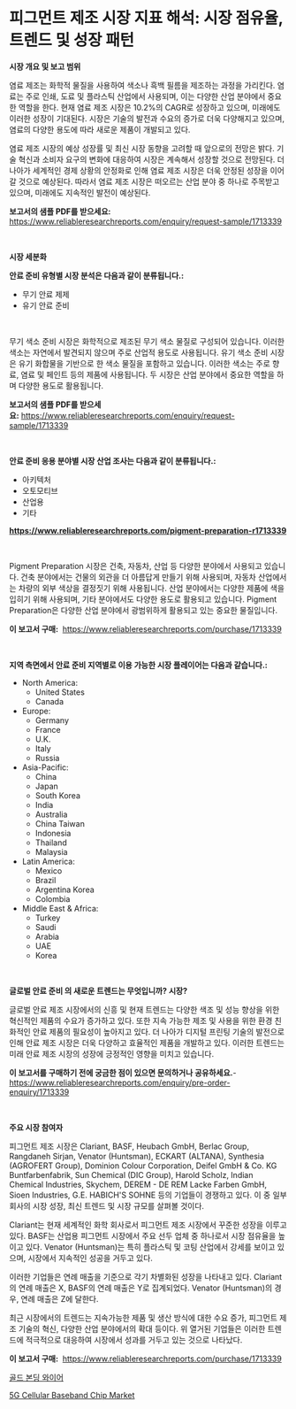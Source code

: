 <p><h1>피그먼트 제조 시장 지표 해석: 시장 점유율, 트렌드 및 성장 패턴</h1></p><p><strong>시장 개요 및 보고 범위</strong></p>
<p><p>염료 제조는 화학적 물질을 사용하여 색소나 흑백 필름을 제조하는 과정을 가리킨다. 염료는 주로 인쇄, 도료 및 플라스틱 산업에서 사용되며, 이는 다양한 산업 분야에서 중요한 역할을 한다. 현재 염료 제조 시장은 10.2%의 CAGR로 성장하고 있으며, 미래에도 이러한 성장이 기대된다. 시장은 기술의 발전과 수요의 증가로 더욱 다양해지고 있으며, 염료의 다양한 용도에 따라 새로운 제품이 개발되고 있다.</p><p>염료 제조 시장의 예상 성장률 및 최신 시장 동향을 고려할 때 앞으로의 전망은 밝다. 기술 혁신과 소비자 요구의 변화에 대응하여 시장은 계속해서 성장할 것으로 전망된다. 더 나아가 세계적인 경제 상황의 안정화로 인해 염료 제조 시장은 더욱 안정된 성장을 이어갈 것으로 예상된다. 따라서 염료 제조 시장은 떠오르는 산업 분야 중 하나로 주목받고 있으며, 미래에도 지속적인 발전이 예상된다.</p></p>
<p><strong>보고서의 샘플 PDF를 받으세요:</strong> <a href="https://www.reliableresearchreports.com/enquiry/request-sample/1713339">https://www.reliableresearchreports.com/enquiry/request-sample/1713339</a></p>
<p>&nbsp;</p>
<p><strong>시장 세분화</strong></p>
<p><strong>안료 준비 유형별 시장 분석은 다음과 같이 분류됩니다.:</strong></p>
<p><ul><li>무기 안료 제제</li><li>유기 안료 준비</li></ul></p>
<p>&nbsp;</p>
<p><p>무기 색소 준비 시장은 화학적으로 제조된 무기 색소 물질로 구성되어 있습니다. 이러한 색소는 자연에서 발견되지 않으며 주로 산업적 용도로 사용됩니다. 유기 색소 준비 시장은 유기 화합물을 기반으로 한 색소 물질을 포함하고 있습니다. 이러한 색소는 주로 향료, 염료 및 페인트 등의 제품에 사용됩니다. 두 시장은 산업 분야에서 중요한 역할을 하며 다양한 용도로 활용됩니다.</p></p>
<p><strong>보고서의 샘플 PDF를 받으세요:</strong>&nbsp;<a href="https://www.reliableresearchreports.com/enquiry/request-sample/1713339">https://www.reliableresearchreports.com/enquiry/request-sample/1713339</a></p>
<p>&nbsp;</p>
<p><strong> 안료 준비 응용 분야별 시장 산업 조사는 다음과 같이 분류됩니다.:</strong></p>
<p><ul><li>아키텍처</li><li>오토모티브</li><li>산업용</li><li>기타</li></ul></p>
<p><strong><a href="https://www.reliableresearchreports.com/pigment-preparation-r1713339">https://www.reliableresearchreports.com/pigment-preparation-r1713339</a></strong></p>
<p>&nbsp;</p>
<p><p>Pigment Preparation 시장은 건축, 자동차, 산업 등 다양한 분야에서 사용되고 있습니다. 건축 분야에서는 건물의 외관을 더 아름답게 만들기 위해 사용되며, 자동차 산업에서는 차량의 외부 색상을 결정짓기 위해 사용됩니다. 산업 분야에서는 다양한 제품에 색을 입히기 위해 사용되며, 기타 분야에서도 다양한 용도로 활용되고 있습니다. Pigment Preparation은 다양한 산업 분야에서 광범위하게 활용되고 있는 중요한 물질입니다.</p></p>
<p><strong>이 보고서 구매:</strong>&nbsp; <a href="https://www.reliableresearchreports.com/purchase/1713339">https://www.reliableresearchreports.com/purchase/1713339</a></p>
<p>&nbsp;</p>
<p><strong>지역 측면에서 안료 준비 지역별로 이용 가능한 시장 플레이어는 다음과 같습니다.:</strong></p>
<p><ul>
    <li>
        North America:
        <ul>
            <li>United States</li>
            <li>Canada</li>
        </ul>
    </li>
    <li>
        Europe:
        <ul>
            <li>Germany</li>
            <li>France</li>
            <li>U.K.</li>
            <li>Italy</li>
            <li>Russia</li>
        </ul>
    </li>
    <li>
        Asia-Pacific:
        <ul>
            <li>China</li>
            <li>Japan</li>
            <li>South Korea</li>
            <li>India</li>
            <li>Australia</li>
            <li>China Taiwan</li>
            <li>Indonesia</li>
            <li>Thailand</li>
            <li>Malaysia</li>
        </ul>
    </li>
    <li>
        Latin America:
        <ul>
            <li>Mexico</li>
            <li>Brazil</li>
            <li>Argentina Korea</li>
            <li>Colombia</li>
        </ul>
    </li>
    <li>
        Middle East & Africa:
        <ul>
            <li>Turkey</li>
            <li>Saudi</li>
            <li>Arabia</li>
            <li>UAE</li>
            <li>Korea</li>
        </ul>
    </li>
    </ul></p>
<p>&nbsp;</p>
<p><strong>글로벌 안료 준비 의 새로운 트렌드는 무엇입니까? 시장?</strong></p>
<p><p>글로벌 안료 제조 시장에서의 신흥 및 현재 트렌드는 다양한 색조 및 성능 향상을 위한 혁신적인 제품의 수요가 증가하고 있다. 또한 지속 가능한 제조 및 사용을 위한 환경 친화적인 안료 제품의 필요성이 높아지고 있다. 더 나아가 디지털 프린팅 기술의 발전으로 인해 안료 제조 시장은 더욱 다양하고 효율적인 제품을 개발하고 있다. 이러한 트렌드는 미래 안료 제조 시장의 성장에 긍정적인 영향을 미치고 있습니다.</p></p>
<p><strong>이 보고서를 구매하기 전에 궁금한 점이 있으면 문의하거나 공유하세요.</strong>- <a href="https://www.reliableresearchreports.com/enquiry/pre-order-enquiry/1713339">https://www.reliableresearchreports.com/enquiry/pre-order-enquiry/1713339</a></p>
<p>&nbsp;</p>
<p><strong>주요 시장 참여자</strong></p>
<p><p>피그먼트 제조 시장은 Clariant, BASF, Heubach GmbH, Berlac Group, Rangdaneh Sirjan, Venator (Huntsman), ECKART (ALTANA), Synthesia (AGROFERT Group), Dominion Colour Corporation, Deifel GmbH & Co. KG Buntfarbenfabrik, Sun Chemical (DIC Group), Harold Scholz, Indian Chemical Industries, Skychem, DEREM - DE REM Lacke Farben GmbH, Sioen Industries, G.E. HABICH'S SOHNE 등의 기업들이 경쟁하고 있다. 이 중 일부 회사의 시장 성장, 최신 트렌드 및 시장 규모를 살펴볼 것이다.</p><p>Clariant는 현재 세계적인 화학 회사로서 피그먼트 제조 시장에서 꾸준한 성장을 이루고 있다. BASF는 산업용 피그먼트 시장에서 주요 선두 업체 중 하나로서 시장 점유율을 높이고 있다. Venator (Huntsman)는 특히 플라스틱 및 코팅 산업에서 강세를 보이고 있으며, 시장에서 지속적인 성공을 거두고 있다.</p><p>이러한 기업들은 연례 매출을 기준으로 각기 차별화된 성장을 나타내고 있다. Clariant의 연례 매출은 X, BASF의 연례 매출은 Y로 집계되었다. Venator (Huntsman)의 경우, 연례 매출은 Z에 달한다.</p><p>최근 시장에서의 트렌드는 지속가능한 제품 및 생산 방식에 대한 수요 증가, 피그먼트 제조 기술의 혁신, 다양한 산업 분야에서의 확대 등이다. 위 열거된 기업들은 이러한 트렌드에 적극적으로 대응하여 시장에서 성과를 거두고 있는 것으로 나타났다.</p></p>
<p><strong>이 보고서 구매:</strong>&nbsp;&nbsp;<a href="https://www.reliableresearchreports.com/purchase/1713339">https://www.reliableresearchreports.com/purchase/1713339</a></p>
<p><p><a href="https://github.com/plelbej847484502/Market-Research-Report-List-1/blob/main/697987624442.md">골드 본딩 와이어</a></p><p><a href="https://ivy-potential-64b.notion.site/5G-Cellular-Baseband-Chip-Market-Insight-Market-Trends-Growth-Forecasted-from-2024-TO-2031-57c83b921a864973837351d59fe39ae9">5G Cellular Baseband Chip Market</a></p></p>